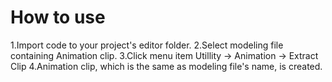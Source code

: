 # How to use
1.Import code to your project's editor folder.
2.Select modeling file containing Animation clip.
3.Click menu item Utillity -> Animation -> Extract Clip
4.Animation clip, which is the same as modeling file's name, is created.
